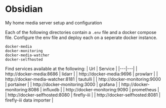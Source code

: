 # Obsidian
My home media server setup and configuration

Each of the following directories contain a `.env` file and a docker compose file. Configure the env file and deploy each on a seperate docker instance.
```
docker-media
docker-monitoring
docker-media-watcher
docker-selfhosted
```

Find services available at the following:
| Url | Service |
|---|---|
| http://docker-media:8686 | lidarr |
| http://docker-media:9696 | prowlarr |
| http://docker-media-watcher:8181 | tautulli |
| http://docker-monitoring:9000 | portainer |
| http://docker-monitoring:3000 | grafana |
| http://docker-monitoring:8086 | influxdb |
| http://docker-monitoring:9090 | prometheus |
| http://docker-selfhosted:8080 | firefly-iii |
| http://docker-selfhosted:8081 | firefly-iii data importer |

